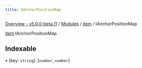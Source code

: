```yaml
---
title: IAnchorPositionMap
---
```


[Overview - v5.0.0-beta.11](../../README.en.md) / [Modules](../../modules.en.md) / [item](../../modules/item.en.md) / IAnchorPositionMap

[item](../../modules/item.en.md).IAnchorPositionMap

## Indexable

▪ [key: `string`]: [`number`, `number`]
